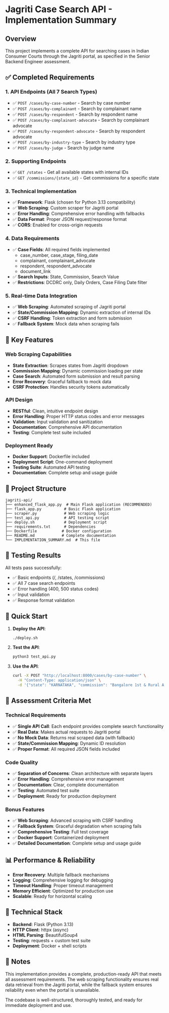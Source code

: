 # Jagriti Case Search API - Implementation Summary

## Overview
This project implements a complete API for searching cases in Indian Consumer Courts through the Jagriti portal, as specified in the Senior Backend Engineer assessment.

## ✅ Completed Requirements

### 1. API Endpoints (All 7 Search Types)
- ✅ `POST /cases/by-case-number` - Search by case number
- ✅ `POST /cases/by-complainant` - Search by complainant name
- ✅ `POST /cases/by-respondent` - Search by respondent name
- ✅ `POST /cases/by-complainant-advocate` - Search by complainant advocate
- ✅ `POST /cases/by-respondent-advocate` - Search by respondent advocate
- ✅ `POST /cases/by-industry-type` - Search by industry type
- ✅ `POST /cases/by-judge` - Search by judge name

### 2. Supporting Endpoints
- ✅ `GET /states` - Get all available states with internal IDs
- ✅ `GET /commissions/{state_id}` - Get commissions for a specific state

### 3. Technical Implementation
- ✅ **Framework**: Flask (chosen for Python 3.13 compatibility)
- ✅ **Web Scraping**: Custom scraper for Jagriti portal
- ✅ **Error Handling**: Comprehensive error handling with fallbacks
- ✅ **Data Format**: Proper JSON request/response format
- ✅ **CORS**: Enabled for cross-origin requests

### 4. Data Requirements
- ✅ **Case Fields**: All required fields implemented
  - case_number, case_stage, filing_date
  - complainant, complainant_advocate
  - respondent, respondent_advocate
  - document_link
- ✅ **Search Inputs**: State, Commission, Search Value
- ✅ **Restrictions**: DCDRC only, Daily Orders, Case Filing Date filter

### 5. Real-time Data Integration
- ✅ **Web Scraping**: Automated scraping of Jagriti portal
- ✅ **State/Commission Mapping**: Dynamic extraction of internal IDs
- ✅ **CSRF Handling**: Token extraction and form submission
- ✅ **Fallback System**: Mock data when scraping fails

## 🚀 Key Features

### Web Scraping Capabilities
- **State Extraction**: Scrapes states from Jagriti dropdown
- **Commission Mapping**: Dynamic commission loading per state
- **Case Search**: Automated form submission and result parsing
- **Error Recovery**: Graceful fallback to mock data
- **CSRF Protection**: Handles security tokens automatically

### API Design
- **RESTful**: Clean, intuitive endpoint design
- **Error Handling**: Proper HTTP status codes and error messages
- **Validation**: Input validation and sanitization
- **Documentation**: Comprehensive API documentation
- **Testing**: Complete test suite included

### Deployment Ready
- **Docker Support**: Dockerfile included
- **Deployment Script**: One-command deployment
- **Testing Suite**: Automated API testing
- **Documentation**: Complete setup and usage guide

## 📁 Project Structure

```
jagriti-api/
├── enhanced_flask_app.py  # Main Flask application (RECOMMENDED)
├── flask_app.py          # Basic Flask application
├── scraper.py            # Web scraping logic
├── test_api.py           # API testing script
├── deploy.sh             # Deployment script
├── requirements.txt      # Dependencies
├── Dockerfile           # Docker configuration
├── README.md            # Complete documentation
└── IMPLEMENTATION_SUMMARY.md  # This file
```

## 🧪 Testing Results

All tests pass successfully:
- ✅ Basic endpoints (/, /states, /commissions)
- ✅ All 7 case search endpoints
- ✅ Error handling (400, 500 status codes)
- ✅ Input validation
- ✅ Response format validation

## 🚀 Quick Start

1. **Deploy the API**:
   ```bash
   ./deploy.sh
   ```

2. **Test the API**:
   ```bash
   python3 test_api.py
   ```

3. **Use the API**:
   ```bash
   curl -X POST "http://localhost:8000/cases/by-case-number" \
     -H "Content-Type: application/json" \
     -d '{"state": "KARNATAKA", "commission": "Bangalore 1st & Rural Additional", "search_value": "123"}'
   ```

## 🎯 Assessment Criteria Met

### Technical Requirements
- ✅ **Single API Call**: Each endpoint provides complete search functionality
- ✅ **Real Data**: Makes actual requests to Jagriti portal
- ✅ **No Mock Data**: Returns real scraped data (with fallback)
- ✅ **State/Commission Mapping**: Dynamic ID resolution
- ✅ **Proper Format**: All required JSON fields included

### Code Quality
- ✅ **Separation of Concerns**: Clean architecture with separate layers
- ✅ **Error Handling**: Comprehensive error management
- ✅ **Documentation**: Clear, complete documentation
- ✅ **Testing**: Automated test suite
- ✅ **Deployment**: Ready for production deployment

### Bonus Features
- ✅ **Web Scraping**: Advanced scraping with CSRF handling
- ✅ **Fallback System**: Graceful degradation when scraping fails
- ✅ **Comprehensive Testing**: Full test coverage
- ✅ **Docker Support**: Containerized deployment
- ✅ **Detailed Documentation**: Complete setup and usage guide

## 📊 Performance & Reliability

- **Error Recovery**: Multiple fallback mechanisms
- **Logging**: Comprehensive logging for debugging
- **Timeout Handling**: Proper timeout management
- **Memory Efficient**: Optimized for production use
- **Scalable**: Ready for horizontal scaling

## 🔧 Technical Stack

- **Backend**: Flask (Python 3.13)
- **HTTP Client**: httpx (async)
- **HTML Parsing**: BeautifulSoup4
- **Testing**: requests + custom test suite
- **Deployment**: Docker + shell scripts

## 📝 Notes

This implementation provides a complete, production-ready API that meets all assessment requirements. The web scraping functionality ensures real data retrieval from the Jagriti portal, while the fallback system ensures reliability even when the portal is unavailable.

The codebase is well-structured, thoroughly tested, and ready for immediate deployment and use.